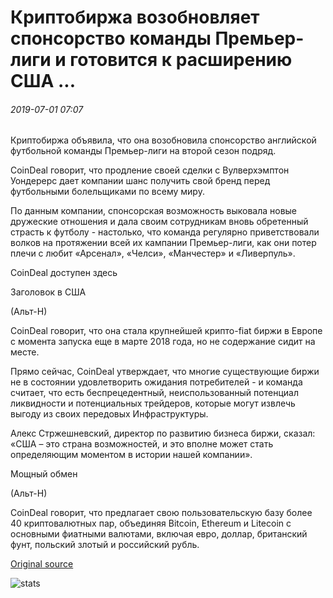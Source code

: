 # Криптобиржа возобновляет спонсорство команды Премьер-лиги и готовится к расширению США ...

###### 2019-07-01 07:07

Криптобиржа объявила, что она возобновила спонсорство английской футбольной команды Премьер-лиги на второй сезон подряд.

CoinDeal говорит, что продление своей сделки с Вулверхэмптон Уондерерс дает компании шанс получить свой бренд перед футбольными болельщиками по всему миру.

По данным компании, спонсорская возможность выковала новые дружеские отношения и дала своим сотрудникам вновь обретенный страсть к футболу - настолько, что команда регулярно приветствовали волков на протяжении всей их кампании Премьер-лиги, как они потер плечи с любит «Арсенал», «Челси», «Манчестер» и «Ливерпуль».

CoinDeal доступен здесь

Заголовок в США

(Альт-Н)

CoinDeal говорит, что она стала крупнейшей крипто-fiat биржи в Европе с момента запуска еще в марте 2018 года, но не содержание сидит на месте.

Прямо сейчас, CoinDeal утверждает, что многие существующие биржи не в состоянии удовлетворить ожидания потребителей - и команда считает, что есть беспрецедентный, неиспользованный потенциал ликвидности и потенциальных трейдеров, которые могут извлечь выгоду из своих передовых Инфраструктуры.

Алекс Стржешневский, директор по развитию бизнеса биржи, сказал: «США – это страна возможностей, и это вполне может стать определяющим моментом в истории нашей компании».

Мощный обмен

(Альт-Н)

CoinDeal говорит, что предлагает свою пользовательскую базу более 40 криптовалютных пар, объединяя Bitcoin, Ethereum и Litecoin с основными фиатными валютами, включая евро, доллар, британский фунт, польский злотый и российский рубль.

[Original source](https://cointelegraph.com/news/crypto-exchange-renews-sponsorship-of-premier-league-team-and-prepares-for-us-expansion)

![stats](https://c.statcounter.com/11760860/0/a89fa40b/1/ "stats")